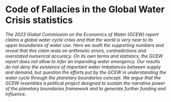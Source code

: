 
# Code of Fallacies in the Global Water Crisis statistics

*The 2023  Global Commission on the Economics of Water (GCEW) report claims a global water cycle crisis and that the world is very near to its upper boundaries of water use. Here we audit the supporting numbers and reveal that this claim rests on arithmetic errors, contradictions and overstated numerical accuracy. On its own terms and statistics, the GCEW report does not allow to infer an impending water emergency. Our results do not deny the existence of important water imbalances between supply and demand, but question the efforts put by the GCEW in understanding the water cycle through the planetary boundaries concept. We argue that the GCEW resembles a political project designed to sustain the narrative power of the planetary boundaries framework and to generate further funding and influence.*  

